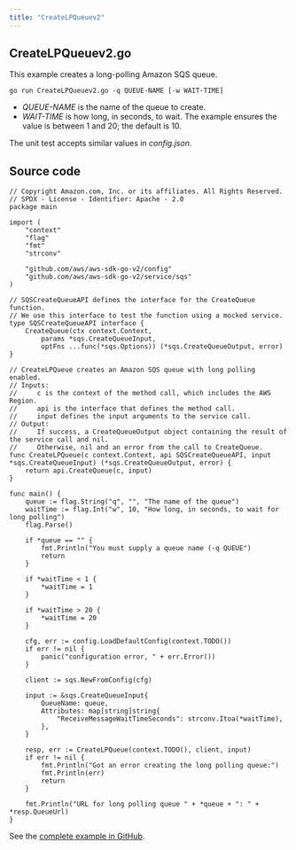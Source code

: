 ```yaml
---
title: "CreateLPQueuev2"
---
```

## CreateLPQueuev2.go

This example creates a long-polling Amazon SQS queue.

`go run CreateLPQueuev2.go -q QUEUE-NAME [-w WAIT-TIME]`

- _QUEUE-NAME_ is the name of the queue to create.
- _WAIT-TIME_ is how long, in seconds, to wait.
  The example ensures the value is between 1 and 20;
  the default is 10.

The unit test accepts similar values in _config.json_.

## Source code

```
// Copyright Amazon.com, Inc. or its affiliates. All Rights Reserved.
// SPDX - License - Identifier: Apache - 2.0
package main

import (
	"context"
	"flag"
	"fmt"
	"strconv"

	"github.com/aws/aws-sdk-go-v2/config"
	"github.com/aws/aws-sdk-go-v2/service/sqs"
)

// SQSCreateQueueAPI defines the interface for the CreateQueue function.
// We use this interface to test the function using a mocked service.
type SQSCreateQueueAPI interface {
	CreateQueue(ctx context.Context,
		params *sqs.CreateQueueInput,
		optFns ...func(*sqs.Options)) (*sqs.CreateQueueOutput, error)
}

// CreateLPQueue creates an Amazon SQS queue with long polling enabled.
// Inputs:
//     c is the context of the method call, which includes the AWS Region.
//     api is the interface that defines the method call.
//     input defines the input arguments to the service call.
// Output:
//     If success, a CreateQueueOutput object containing the result of the service call and nil.
//     Otherwise, nil and an error from the call to CreateQueue.
func CreateLPQueue(c context.Context, api SQSCreateQueueAPI, input *sqs.CreateQueueInput) (*sqs.CreateQueueOutput, error) {
	return api.CreateQueue(c, input)
}

func main() {
	queue := flag.String("q", "", "The name of the queue")
	waitTime := flag.Int("w", 10, "How long, in seconds, to wait for long polling")
	flag.Parse()

	if *queue == "" {
		fmt.Println("You must supply a queue name (-q QUEUE")
		return
	}

	if *waitTime < 1 {
		*waitTime = 1
	}

	if *waitTime > 20 {
		*waitTime = 20
	}

	cfg, err := config.LoadDefaultConfig(context.TODO())
	if err != nil {
		panic("configuration error, " + err.Error())
	}

	client := sqs.NewFromConfig(cfg)

	input := &sqs.CreateQueueInput{
		QueueName: queue,
		Attributes: map[string]string{
			"ReceiveMessageWaitTimeSeconds": strconv.Itoa(*waitTime),
		},
	}

	resp, err := CreateLPQueue(context.TODO(), client, input)
	if err != nil {
		fmt.Println("Got an error creating the long polling queue:")
		fmt.Println(err)
		return
	}

	fmt.Println("URL for long polling queue " + *queue + ": " + *resp.QueueUrl)
}

```

See the [complete example in GitHub](https://github.com/awsdocs/aws-doc-sdk-examples/blob/master/gov2/sqs/CreateLPQueue/CreateLPQueuev2.go).